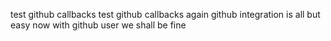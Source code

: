test github callbacks
test github callbacks again
github integration is all but easy
now with github user we shall be fine

